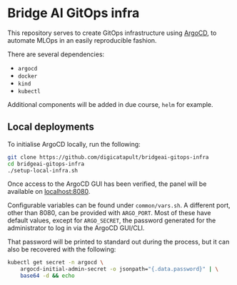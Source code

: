 # Bridge AI GitOps infra

This repository serves to create GitOps infrastructure using [ArgoCD][argo], to automate MLOps in an easily reproducible fashion.

There are several dependencies:
- `argocd`
- `docker`
- `kind`
- `kubectl`

Additional components will be added in due course, `helm` for example.


## Local deployments

To initialise ArgoCD locally, run the following:

```bash
git clone https://github.com/digicatapult/bridgeai-gitops-infra
cd bridgeai-gitops-infra
./setup-local-infra.sh
```

Once access to the ArgoCD GUI has been verified, the panel will be available on [localhost:8080][localhost].

Configurable variables can be found under `common/vars.sh`. A different port, other than 8080, can be provided with `ARGO_PORT`. Most of these have default values, except for `ARGO_SECRET`, the password generated for the administrator to log in via the ArgoCD GUI/CLI.

That password will be printed to standard out during the process, but it can also be recovered with the following:

```bash
kubectl get secret -n argocd \
    argocd-initial-admin-secret -o jsonpath="{.data.password}" | \
    base64 -d && echo
```

<!-- Links -->
[kind]: https://kind.sigs.k8s.io/
[argo]: https://argoproj.github.io/
[localhost]: http://localhost:8080/

